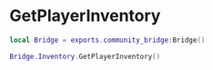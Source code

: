 # GetPlayerInventory

```lua
local Bridge = exports.community_bridge:Bridge()

Bridge.Inventory.GetPlayerInventory()
```

